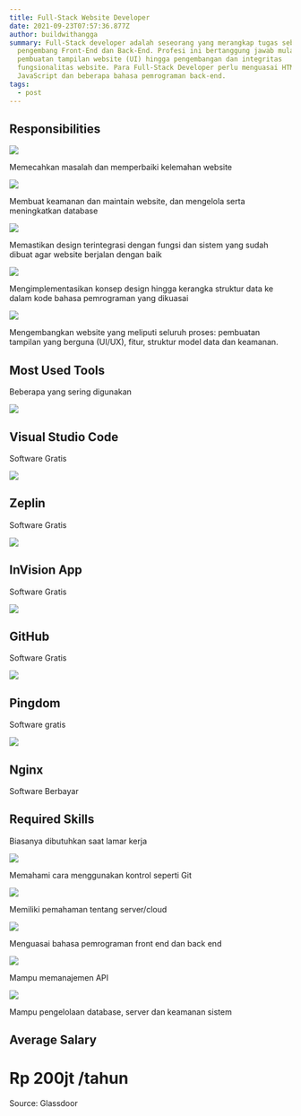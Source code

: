 ```yaml
---
title: Full-Stack Website Developer
date: 2021-09-23T07:57:36.877Z
author: buildwithangga
summary: Full-Stack developer adalah seseorang yang merangkap tugas sebagai
  pengembang Front-End dan Back-End. Profesi ini bertanggung jawab mulai dari
  pembuatan tampilan website (UI) hingga pengembangan dan integritas
  fungsionalitas website. Para Full-Stack Developer perlu menguasai HTML, CSS,
  JavaScript dan beberapa bahasa pemrograman back-end.
tags:
  - post
---
```

<!--StartFragment-->

## Responsibilities

![](https://buildwithangga.com/themes/front/images/ic_check.svg)

Memecahkan masalah dan memperbaiki kelemahan website

![](https://buildwithangga.com/themes/front/images/ic_check.svg)

Membuat keamanan dan maintain website, dan mengelola serta meningkatkan database

![](https://buildwithangga.com/themes/front/images/ic_check.svg)

Memastikan design terintegrasi dengan fungsi dan sistem yang sudah dibuat agar website berjalan dengan baik

![](https://buildwithangga.com/themes/front/images/ic_check.svg)

Mengimplementasikan konsep design hingga kerangka struktur data ke dalam kode bahasa pemrograman yang dikuasai

![](https://buildwithangga.com/themes/front/images/ic_check.svg)

Mengembangkan website yang meliputi seluruh proses: pembuatan tampilan yang berguna (UI/UX), fitur, struktur model data dan keamanan.

## Most Used Tools

Beberapa yang sering digunakan

![](https://buildwithangga.com/storage/assets/images/tools/logo_vs_code_buildwithangga.png)

## Visual Studio Code

Software Gratis

![](https://buildwithangga.com/storage/assets/images/tools/logo_zeplin.png)

## Zeplin

Software Gratis

![](https://buildwithangga.com/storage/assets/images/tools/logo_invisionapp.png)

## InVision App

Software Gratis

![](https://buildwithangga.com/storage/assets/images/tools/logo_github_buildwithangga.png)

## GitHub

Software Gratis

![](https://buildwithangga.com/storage/assets/images/tools/Pingdom.png)

## Pingdom

Software gratis

![](https://buildwithangga.com/storage/assets/images/tools/Nginx.png)

## Nginx

Software Berbayar

## Required Skills

Biasanya dibutuhkan saat lamar kerja

![](https://buildwithangga.com/themes/front/images/ic_check.svg)

Memahami cara menggunakan kontrol seperti Git

![](https://buildwithangga.com/themes/front/images/ic_check.svg)

Memiliki pemahaman tentang server/cloud

![](https://buildwithangga.com/themes/front/images/ic_check.svg)

Menguasai bahasa pemrograman front end dan back end

![](https://buildwithangga.com/themes/front/images/ic_check.svg)

Mampu memanajemen API

![](https://buildwithangga.com/themes/front/images/ic_check.svg)

Mampu pengelolaan database, server dan keamanan sistem

## Average Salary

# Rp 200jt /tahun

Source: Glassdoor